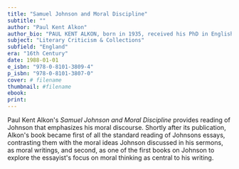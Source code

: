 ```yaml
---
title: "Samuel Johnson and Moral Discipline"
subtitle: ""
author: "Paul Kent Alkon"
author_bio: "PAUL KENT ALKON, born in 1935, received his PhD in English literature from the University of Chicago in 1962. He has taught English literature at the University of California-Berkeley, the University of Maryland, the University of Minnesota, and the University of Southern California. He researches and writes on 18th century English and French literature, utopian writing, and science fiction."
subject: "Literary Criticism & Collections"
subfield: "England"
era: "16th Century"
date: 1988-01-01
e_isbn: "978-0-8101-3809-4"
p_isbn: "978-0-8101-3807-0"
cover: # filename
thumbnail: #filename
ebook:
print:
---
```

Paul Kent Alkon's _Samuel Johnson and Moral Discipline_ provides reading of Johnson that emphasizes his moral discourse. Shortly after its publication, Alkon's book became first of all the standard reading of Johnsons essays, contrasting them with the moral ideas Johnson discussed in his sermons, as moral writings, and second, as one of the first books on Johnson to explore the essayist's focus on moral thinking as central to his writing.
